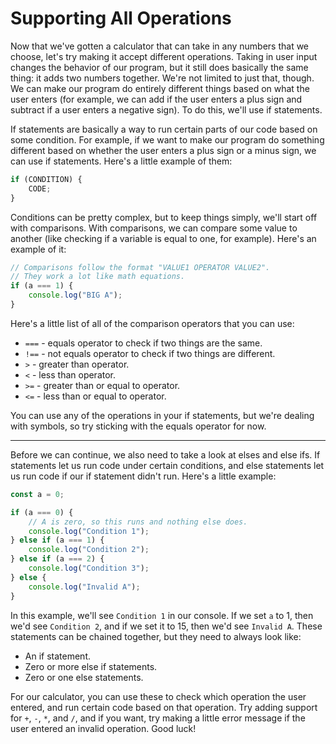 # Supporting All Operations

Now that we've gotten a calculator that can take in any numbers that we choose, let's try making it accept different operations. Taking in user input changes the behavior of our program, but it still does basically the same thing: it adds two numbers together. We're not limited to just that, though. We can make our program do entirely different things based on what the user enters (for example, we can add if the user enters a plus sign and subtract if a user enters a negative sign). To do this, we'll use if statements.

If statements are basically a way to run certain parts of our code based on some condition. For example, if we want to make our program do something different based on whether the user enters a plus sign or a minus sign, we can use if statements. Here's a little example of them:

```js
if (CONDITION) {
    CODE;
}
```

Conditions can be pretty complex, but to keep things simply, we'll start off with comparisons. With comparisons, we can compare some value to another (like checking if a variable is equal to one, for example). Here's an example of it:

```js
// Comparisons follow the format "VALUE1 OPERATOR VALUE2".
// They work a lot like math equations.
if (a === 1) {
    console.log("BIG A");
}
```

Here's a little list of all of the comparison operators that you can use:

-   `===` - equals operator to check if two things are the same.
-   `!==` - not equals operator to check if two things are different.
-   `>` - greater than operator.
-   `<` - less than operator.
-   `>=` - greater than or equal to operator.
-   `<=` - less than or equal to operator.

You can use any of the operations in your if statements, but we're dealing with symbols, so try sticking with the equals operator for now.

---

Before we can continue, we also need to take a look at elses and else ifs. If statements let us run code under certain conditions, and else statements let us run code if our if statement didn't run. Here's a little example:

```js
const a = 0;

if (a === 0) {
    // A is zero, so this runs and nothing else does.
    console.log("Condition 1");
} else if (a === 1) {
    console.log("Condition 2");
} else if (a === 2) {
    console.log("Condition 3");
} else {
    console.log("Invalid A");
}
```

In this example, we'll see `Condition 1` in our console. If we set `a` to 1, then we'd see `Condition 2`, and if we set it to 15, then we'd see `Invalid A`. These statements can be chained together, but they need to always look like:

-   An if statement.
-   Zero or more else if statements.
-   Zero or one else statements.

For our calculator, you can use these to check which operation the user entered, and run certain code based on that operation. Try adding support for `+`, `-`, `*`, and `/`, and if you want, try making a little error message if the user entered an invalid operation. Good luck!
